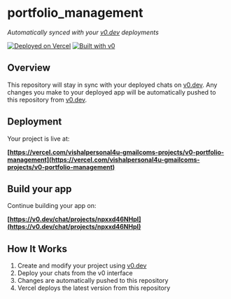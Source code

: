 # portfolio_management

*Automatically synced with your [v0.dev](https://v0.dev) deployments*

[![Deployed on Vercel](https://img.shields.io/badge/Deployed%20on-Vercel-black?style=for-the-badge&logo=vercel)](https://vercel.com/vishalpersonal4u-gmailcoms-projects/v0-portfolio-management)
[![Built with v0](https://img.shields.io/badge/Built%20with-v0.dev-black?style=for-the-badge)](https://v0.dev/chat/projects/npxxd46NHpI)

## Overview

This repository will stay in sync with your deployed chats on [v0.dev](https://v0.dev).
Any changes you make to your deployed app will be automatically pushed to this repository from [v0.dev](https://v0.dev).

## Deployment

Your project is live at:

**[https://vercel.com/vishalpersonal4u-gmailcoms-projects/v0-portfolio-management](https://vercel.com/vishalpersonal4u-gmailcoms-projects/v0-portfolio-management)**

## Build your app

Continue building your app on:

**[https://v0.dev/chat/projects/npxxd46NHpI](https://v0.dev/chat/projects/npxxd46NHpI)**

## How It Works

1. Create and modify your project using [v0.dev](https://v0.dev)
2. Deploy your chats from the v0 interface
3. Changes are automatically pushed to this repository
4. Vercel deploys the latest version from this repository
